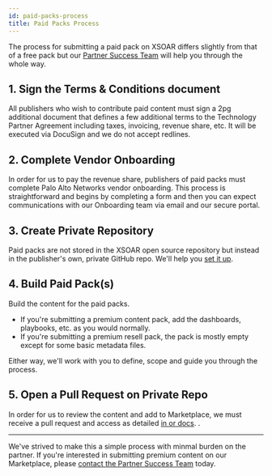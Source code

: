 ```yaml
---
id: paid-packs-process
title: Paid Packs Process
---
```


The process for submitting a paid pack on XSOAR differs slightly from that of a free pack but our <a href="mailto:soar.alliances@paloaltonetworks.com">Partner Success Team</a> will help you through the whole way.

## 1. Sign the Terms & Conditions document

All publishers who wish to contribute paid content must sign a 2pg additional document that defines a few additional terms to the Technology Partner Agreement including taxes, invoicing, revenue share, etc. It will be executed via DocuSign and we do not accept redlines. 

## 2. Complete Vendor Onboarding

In order for us to pay the revenue share, publishers of paid packs must complete Palo Alto Networks vendor onboarding. This process is straightforward and begins by completing a form and then you can expect communications with our Onboarding team via email and our secure portal. 

## 3. Create Private Repository

Paid packs are not stored in the XSOAR open source repository but instead in the publisher's own, private GitHub repo. We'll help you [set it up](/docs/packs/premium_packs). 

## 4. Build Paid Pack(s)

Build the content for the paid packs. 

- If you're submitting a premium content pack, add the dashboards, playbooks, etc. as you would normally. 
- If you're submitting a premium resell pack, the pack is mostly empty except for some basic metadata files. 

Either way, we'll work with you to define, scope and guide you through the process.

## 5. Open a Pull Request on Private Repo

In order for us to review the content and add to Marketplace, we must receive a pull request and access as detailed [in or docs](/docs/packs/premium_packs). . 

-----

We've strived to make this a simple process with minmal burden on the partner. If you're interested in submitting premium content on our Marketplace, please <a href="mailto:soar.alliances@paloaltonetworks.com">contact the Partner Success Team</a> today. 
